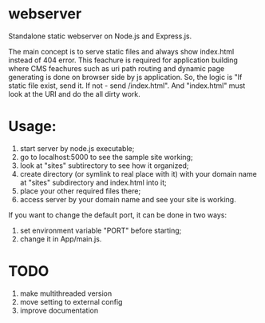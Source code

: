 # webserver
Standalone static webserver on Node.js and Express.js.

The main concept is to serve static files and always show index.html instead of 404 error. This feachure is required for application building where CMS feachures such as uri path routing and dynamic page generating is done on browser side by js application.
So, the logic is "If static file exist, send it. If not - send /index.html". And "index.html" must look at the URI and do the all dirty work.

# Usage:
1) start server by node.js executable;
2) go to localhost:5000 to see the sample site working;
3) look at "sites" subtirectory to see how it organized;
4) create directory (or symlink to real place with it) with your domain name at "sites" subdirectory and index.html into it;
5) place your other required files there;
6) access server by your domain name and see your site is working.

If you want to change the default port, it can be done in two ways:
1) set environment variable "PORT" before starting;
2) change it in App/main.js.

# TODO
1) make multithreaded version
2) move setting to external config
3) improve documentation

